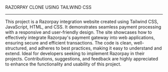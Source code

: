 RAZORPAY CLONE USING TAILWIND CSS

---

This project is a Razorpay integration website created using Tailwind CSS, JavaScript, HTML, and CSS. It demonstrates seamless payment processing with a responsive and user-friendly design. The site showcases how to effectively integrate Razorpay's payment gateway into web applications, ensuring secure and efficient transactions. The code is clean, well-structured, and adheres to best practices, making it easy to understand and extend. Ideal for developers seeking to implement Razorpay in their projects. Contributions, suggestions, and feedback are highly appreciated to enhance the functionality and usability of this project.
